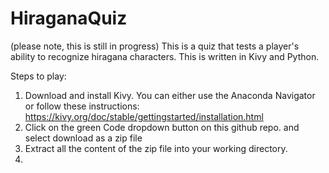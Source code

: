 # HiraganaQuiz
(please note, this is still in progress)
This is a quiz that tests a player's ability to recognize hiragana characters. This is written in Kivy and Python.

Steps to play:

1. Download and install Kivy. You can either use the Anaconda Navigator or follow these instructions: https://kivy.org/doc/stable/gettingstarted/installation.html
2. Click on the green Code dropdown button on this github repo. and select download as a zip file
3. Extract all the content of the zip file into your working directory.
4. 
